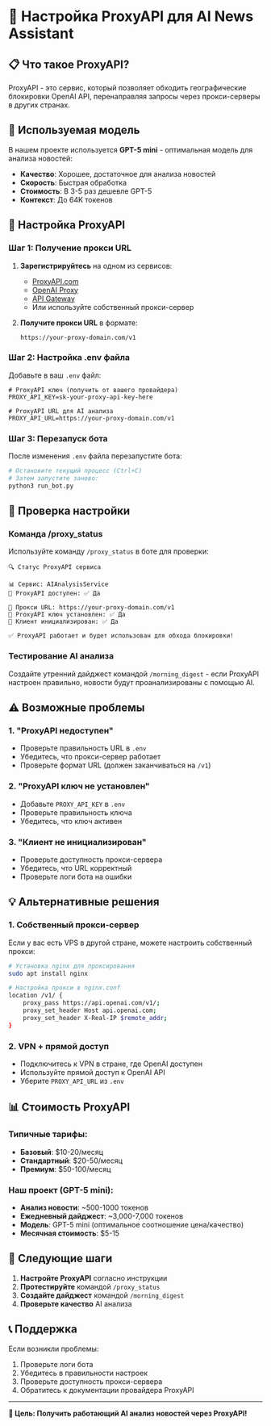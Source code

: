 # 🚀 Настройка ProxyAPI для AI News Assistant

## **📋 Что такое ProxyAPI?**

ProxyAPI - это сервис, который позволяет обходить географические блокировки OpenAI API, перенаправляя запросы через прокси-серверы в других странах.

## **🤖 Используемая модель**

В нашем проекте используется **GPT-5 mini** - оптимальная модель для анализа новостей:
- **Качество**: Хорошее, достаточное для анализа новостей
- **Скорость**: Быстрая обработка
- **Стоимость**: В 3-5 раз дешевле GPT-5
- **Контекст**: До 64K токенов

## **🔧 Настройка ProxyAPI**

### **Шаг 1: Получение прокси URL**

1. **Зарегистрируйтесь** на одном из сервисов:
   - [ProxyAPI.com](https://proxyapi.com)
   - [OpenAI Proxy](https://openai-proxy.com)
   - [API Gateway](https://api-gateway.com)
   - Или используйте собственный прокси-сервер

2. **Получите прокси URL** в формате:
   ```
   https://your-proxy-domain.com/v1
   ```

### **Шаг 2: Настройка .env файла**

Добавьте в ваш `.env` файл:

```env
# ProxyAPI ключ (получить от вашего провайдера)
PROXY_API_KEY=sk-your-proxy-api-key-here

# ProxyAPI URL для AI анализа
PROXY_API_URL=https://your-proxy-domain.com/v1
```

### **Шаг 3: Перезапуск бота**

После изменения `.env` файла перезапустите бота:

```bash
# Остановите текущий процесс (Ctrl+C)
# Затем запустите заново:
python3 run_bot.py
```

## **🧪 Проверка настройки**

### **Команда /proxy_status**

Используйте команду `/proxy_status` в боте для проверки:

```
🔍 Статус ProxyAPI сервиса

📊 Сервис: AIAnalysisService
🚀 ProxyAPI доступен: ✅ Да

🔗 Прокси URL: https://your-proxy-domain.com/v1
🔑 ProxyAPI ключ установлен: ✅ Да
🤖 Клиент инициализирован: ✅ Да

✅ ProxyAPI работает и будет использован для обхода блокировки!
```

### **Тестирование AI анализа**

Создайте утренний дайджест командой `/morning_digest` - если ProxyAPI настроен правильно, новости будут проанализированы с помощью AI.

## **⚠️ Возможные проблемы**

### **1. "ProxyAPI недоступен"**
- Проверьте правильность URL в `.env`
- Убедитесь, что прокси-сервер работает
- Проверьте формат URL (должен заканчиваться на `/v1`)

### **2. "ProxyAPI ключ не установлен"**
- Добавьте `PROXY_API_KEY` в `.env`
- Проверьте правильность ключа
- Убедитесь, что ключ активен

### **3. "Клиент не инициализирован"**
- Проверьте доступность прокси-сервера
- Убедитесь, что URL корректный
- Проверьте логи бота на ошибки

## **💡 Альтернативные решения**

### **1. Собственный прокси-сервер**
Если у вас есть VPS в другой стране, можете настроить собственный прокси:

```bash
# Установка nginx для проксирования
sudo apt install nginx

# Настройка прокси в nginx.conf
location /v1/ {
    proxy_pass https://api.openai.com/v1/;
    proxy_set_header Host api.openai.com;
    proxy_set_header X-Real-IP $remote_addr;
}
```

### **2. VPN + прямой доступ**
- Подключитесь к VPN в стране, где OpenAI доступен
- Используйте прямой доступ к OpenAI API
- Уберите `PROXY_API_URL` из `.env`

## **📊 Стоимость ProxyAPI**

### **Типичные тарифы:**
- **Базовый**: $10-20/месяц
- **Стандартный**: $20-50/месяц  
- **Премиум**: $50-100/месяц

### **Наш проект (GPT-5 mini):**
- **Анализ новости**: ~500-1000 токенов
- **Ежедневный дайджест**: ~3,000-7,000 токенов
- **Модель**: GPT-5 mini (оптимальное соотношение цена/качество)
- **Месячная стоимость**: $5-15

## **🚀 Следующие шаги**

1. **Настройте ProxyAPI** согласно инструкции
2. **Протестируйте** командой `/proxy_status`
3. **Создайте дайджест** командой `/morning_digest`
4. **Проверьте качество** AI анализа

## **📞 Поддержка**

Если возникли проблемы:
1. Проверьте логи бота
2. Убедитесь в правильности настроек
3. Проверьте доступность прокси-сервера
4. Обратитесь к документации провайдера ProxyAPI

---

**🎯 Цель: Получить работающий AI анализ новостей через ProxyAPI!**
